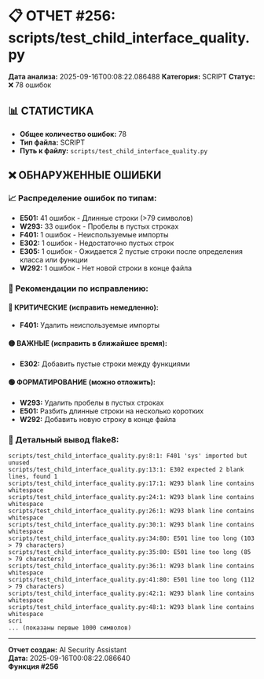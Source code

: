 # 📋 ОТЧЕТ #256: scripts/test_child_interface_quality.py

**Дата анализа:** 2025-09-16T00:08:22.086488
**Категория:** SCRIPT
**Статус:** ❌ 78 ошибок

## 📊 СТАТИСТИКА

- **Общее количество ошибок:** 78
- **Тип файла:** SCRIPT
- **Путь к файлу:** `scripts/test_child_interface_quality.py`

## ❌ ОБНАРУЖЕННЫЕ ОШИБКИ

### 📈 Распределение ошибок по типам:

- **E501:** 41 ошибок - Длинные строки (>79 символов)
- **W293:** 33 ошибок - Пробелы в пустых строках
- **F401:** 1 ошибок - Неиспользуемые импорты
- **E302:** 1 ошибок - Недостаточно пустых строк
- **E305:** 1 ошибок - Ожидается 2 пустые строки после определения класса или функции
- **W292:** 1 ошибок - Нет новой строки в конце файла

### 🎯 Рекомендации по исправлению:

#### 🔴 КРИТИЧЕСКИЕ (исправить немедленно):
- **F401:** Удалить неиспользуемые импорты

#### 🟡 ВАЖНЫЕ (исправить в ближайшее время):
- **E302:** Добавить пустые строки между функциями

#### 🟢 ФОРМАТИРОВАНИЕ (можно отложить):
- **W293:** Удалить пробелы в пустых строках
- **E501:** Разбить длинные строки на несколько коротких
- **W292:** Добавить новую строку в конце файла

### 📝 Детальный вывод flake8:

```
scripts/test_child_interface_quality.py:8:1: F401 'sys' imported but unused
scripts/test_child_interface_quality.py:13:1: E302 expected 2 blank lines, found 1
scripts/test_child_interface_quality.py:17:1: W293 blank line contains whitespace
scripts/test_child_interface_quality.py:24:1: W293 blank line contains whitespace
scripts/test_child_interface_quality.py:26:1: W293 blank line contains whitespace
scripts/test_child_interface_quality.py:30:1: W293 blank line contains whitespace
scripts/test_child_interface_quality.py:34:80: E501 line too long (103 > 79 characters)
scripts/test_child_interface_quality.py:35:80: E501 line too long (85 > 79 characters)
scripts/test_child_interface_quality.py:36:1: W293 blank line contains whitespace
scripts/test_child_interface_quality.py:41:80: E501 line too long (112 > 79 characters)
scripts/test_child_interface_quality.py:42:1: W293 blank line contains whitespace
scripts/test_child_interface_quality.py:48:1: W293 blank line contains whitespace
scri
... (показаны первые 1000 символов)
```

---
**Отчет создан:** AI Security Assistant  
**Дата:** 2025-09-16T00:08:22.086640  
**Функция #256**
